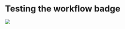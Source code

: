 # Testing the workflow badge

![](https://github.com/Saw-mon-and-Natalie/github-workflow-example/workflows/workflows/gh-deploy/badge.svg)